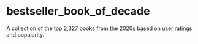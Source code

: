 # bestseller_book_of_decade
A collection of the top 2,327 books from the 2020s based on user ratings and popularity.
